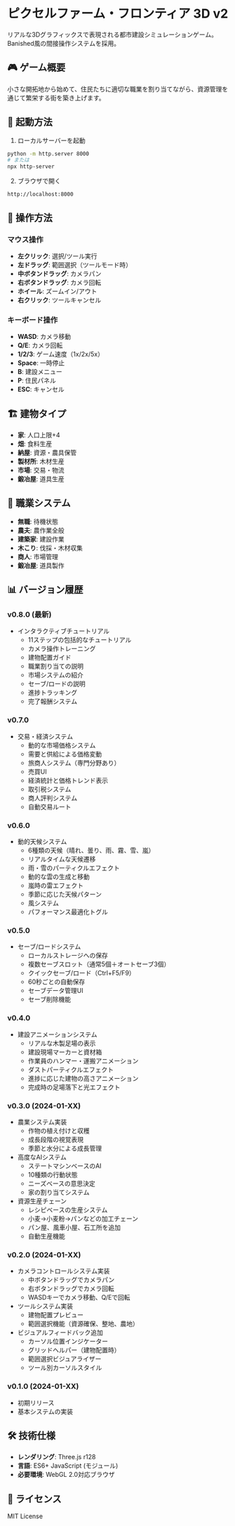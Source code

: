 # ピクセルファーム・フロンティア 3D v2

リアルな3Dグラフィックスで表現される都市建設シミュレーションゲーム。Banished風の間接操作システムを採用。

## 🎮 ゲーム概要

小さな開拓地から始めて、住民たちに適切な職業を割り当てながら、資源管理を通じて繁栄する街を築き上げます。

## 🚀 起動方法

1. ローカルサーバーを起動
```bash
python -m http.server 8000
# または
npx http-server
```

2. ブラウザで開く
```
http://localhost:8000
```

## 🎯 操作方法

### マウス操作
- **左クリック**: 選択/ツール実行
- **左ドラッグ**: 範囲選択（ツールモード時）
- **中ボタンドラッグ**: カメラパン
- **右ボタンドラッグ**: カメラ回転
- **ホイール**: ズームイン/アウト
- **右クリック**: ツールキャンセル

### キーボード操作
- **WASD**: カメラ移動
- **Q/E**: カメラ回転
- **1/2/3**: ゲーム速度（1x/2x/5x）
- **Space**: 一時停止
- **B**: 建設メニュー
- **P**: 住民パネル
- **ESC**: キャンセル

## 🏗️ 建物タイプ

- **家**: 人口上限+4
- **畑**: 食料生産
- **納屋**: 資源・農具保管
- **製材所**: 木材生産
- **市場**: 交易・物流
- **鍛冶屋**: 道具生産

## 👥 職業システム

- **無職**: 待機状態
- **農夫**: 農作業全般
- **建築家**: 建設作業
- **木こり**: 伐採・木材収集
- **商人**: 市場管理
- **鍛冶屋**: 道具製作

## 📊 バージョン履歴

### v0.8.0 (最新)
- インタラクティブチュートリアル
  - 11ステップの包括的なチュートリアル
  - カメラ操作トレーニング
  - 建物配置ガイド
  - 職業割り当ての説明
  - 市場システムの紹介
  - セーブ/ロードの説明
  - 進捗トラッキング
  - 完了報酬システム

### v0.7.0
- 交易・経済システム
  - 動的な市場価格システム
  - 需要と供給による価格変動
  - 旅商人システム（専門分野あり）
  - 売買UI
  - 経済統計と価格トレンド表示
  - 取引税システム
  - 商人評判システム
  - 自動交易ルート

### v0.6.0
- 動的天候システム
  - 6種類の天候（晴れ、曇り、雨、霧、雪、嵐）
  - リアルタイムな天候遷移
  - 雨・雪のパーティクルエフェクト
  - 動的な雲の生成と移動
  - 嵐時の雷エフェクト
  - 季節に応じた天候パターン
  - 風システム
  - パフォーマンス最適化トグル

### v0.5.0
- セーブ/ロードシステム
  - ローカルストレージへの保存
  - 複数セーブスロット（通常5個＋オートセーブ3個）
  - クイックセーブ/ロード（Ctrl+F5/F9）
  - 60秒ごとの自動保存
  - セーブデータ管理UI
  - セーブ削除機能

### v0.4.0
- 建設アニメーションシステム
  - リアルな木製足場の表示
  - 建設現場マーカーと資材箱
  - 作業員のハンマー・運搬アニメーション
  - ダストパーティクルエフェクト
  - 進捗に応じた建物の高さアニメーション
  - 完成時の足場落下と光エフェクト

### v0.3.0 (2024-01-XX)
- 農業システム実装
  - 作物の植え付けと収穫
  - 成長段階の視覚表現
  - 季節と水分による成長管理
- 高度なAIシステム
  - ステートマシンベースのAI
  - 10種類の行動状態
  - ニーズベースの意思決定
  - 家の割り当てシステム
- 資源生産チェーン
  - レシピベースの生産システム
  - 小麦→小麦粉→パンなどの加工チェーン
  - パン屋、風車小屋、石工所を追加
  - 自動生産機能

### v0.2.0 (2024-01-XX)
- カメラコントロールシステム実装
  - 中ボタンドラッグでカメラパン
  - 右ボタンドラッグでカメラ回転
  - WASDキーでカメラ移動、Q/Eで回転
- ツールシステム実装
  - 建物配置プレビュー
  - 範囲選択機能（資源確保、整地、農地）
- ビジュアルフィードバック追加
  - カーソル位置インジケーター
  - グリッドヘルパー（建物配置時）
  - 範囲選択ビジュアライザー
  - ツール別カーソルスタイル

### v0.1.0 (2024-01-XX)
- 初期リリース
- 基本システムの実装

## 🛠️ 技術仕様

- **レンダリング**: Three.js r128
- **言語**: ES6+ JavaScript (モジュール)
- **必要環境**: WebGL 2.0対応ブラウザ

## 📝 ライセンス

MIT License